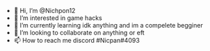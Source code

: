 - 👋 Hi, I’m @Nichpon12
- 👀 I’m interested in game hacks
- 🌱 I’m currently learning idk anything and im a compelete begginer 
- 💞️ I’m looking to collaborate on anything or eft 
- 📫 How to reach me discord #Nicpan#4093

<!---
Nichpon12/Nichpon12 is a ✨ special ✨ repository because its `README.md` (this file) appears on your GitHub profile.
You can click the Preview link to take a look at your changes.
--->
